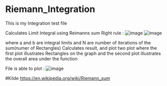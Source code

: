 # Riemann_Integration

This is my Integration test file

Calculates Limit Integral using Reimanns sum Right rule : 
![image](https://user-images.githubusercontent.com/47281451/209481583-b4c790a3-6a62-4d8e-9b78-2c5a1dc9ebff.png)
![image](https://user-images.githubusercontent.com/47281451/209481592-764400b3-52a8-4f07-a03b-1f9526525ffe.png)

where a and b are integral limits and N are number of iterations of the sum(numer of Rectangles)
Calculates result, and plot two plot where the first plot illustrates Rectangles on the graph and the
second plot illustrates the overall area under the function

File is able to plot :
![image](https://user-images.githubusercontent.com/47281451/209481568-764539aa-9c7c-47fd-b312-6d2563473ddf.png)


#Kilde
https://en.wikipedia.org/wiki/Riemann_sum
